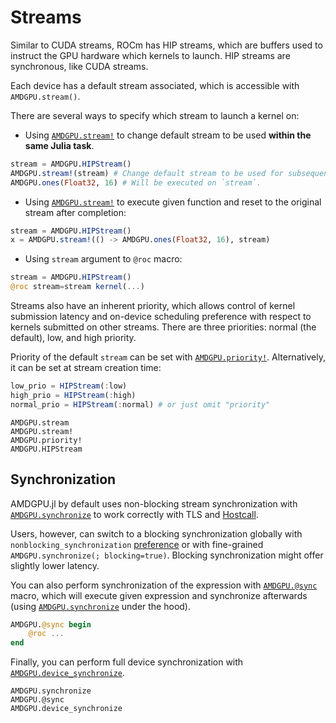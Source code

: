# Streams

Similar to CUDA streams, ROCm has HIP streams,
which are buffers used to instruct the GPU hardware which kernels to launch.
HIP streams are synchronous, like CUDA streams.

Each device has a default stream associated,
which is accessible with `AMDGPU.stream()`.

There are several ways to specify which stream to launch a kernel on:

- Using [`AMDGPU.stream!`](@ref) to change default stream to be used
    **within the same Julia task**.

```julia
stream = AMDGPU.HIPStream()
AMDGPU.stream!(stream) # Change default stream to be used for subsequent operations.
AMDGPU.ones(Float32, 16) # Will be executed on `stream`.
```

- Using [`AMDGPU.stream!`](@ref) to execute given function and reset
    to the original stream after completion:

```julia
stream = AMDGPU.HIPStream()
x = AMDGPU.stream!(() -> AMDGPU.ones(Float32, 16), stream)
```

- Using `stream` argument to `@roc` macro:

```julia
stream = AMDGPU.HIPStream()
@roc stream=stream kernel(...)
```

Streams also have an inherent priority, which allows control of kernel
submission latency and on-device scheduling preference with respect to kernels
submitted on other streams.
There are three priorities: normal (the default), low, and high priority.

Priority of the default `stream` can be set with [`AMDGPU.priority!`](@ref).
Alternatively, it can be set at stream creation time:

```julia
low_prio = HIPStream(:low)
high_prio = HIPStream(:high)
normal_prio = HIPStream(:normal) # or just omit "priority"
```

```@docs
AMDGPU.stream
AMDGPU.stream!
AMDGPU.priority!
AMDGPU.HIPStream
```

## Synchronization

AMDGPU.jl by default uses non-blocking stream synchronization with
[`AMDGPU.synchronize`](@ref) to work correctly with TLS and [Hostcall](@ref).

Users, however, can switch to a blocking synchronization globally
with `nonblocking_synchronization`
[preference](https://github.com/JuliaPackaging/Preferences.jl)
or with fine-grained `AMDGPU.synchronize(; blocking=true)`.
Blocking synchronization might offer slightly lower latency.

You can also perform synchronization of the expression with
[`AMDGPU.@sync`](@ref) macro, which will execute given expression and
synchronize afterwards (using [`AMDGPU.synchronize`](@ref) under the hood).

```julia
AMDGPU.@sync begin
    @roc ...
end
```

Finally, you can perform full device synchronization with
[`AMDGPU.device_synchronize`](@ref).

```@docs
AMDGPU.synchronize
AMDGPU.@sync
AMDGPU.device_synchronize
```
